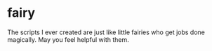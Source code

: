 # fairy #

The scripts I ever created are just like little fairies who get jobs done magically. May you feel helpful with them. 

